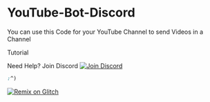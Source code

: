 # YouTube-Bot-Discord

You can use this Code for your YouTube Channel to send Videos in a Channel

Tutorial

Need Help? Join Discord
 [![Join Discord](https://discord.com/assets/1c8a54f25d101bdc607cec7228247a9a.svg)](https://discord.com/invite/exkAV5B9ez)

```css
:^)
```

 [![Remix on Glitch](https://cdn.glitch.com/2703baf2-b643-4da7-ab91-7ee2a2d00b5b%2Fremix-button.svg)](https://glitch.com/edit/#!/import/Dev-Span/YouTube-Bot-Discord)

